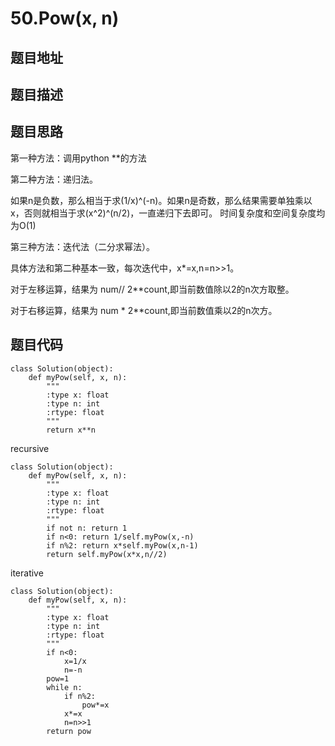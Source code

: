 50.Pow(x, n)
============


题目地址
-------


题目描述
-------


题目思路
-------

第一种方法：调用python **的方法

第二种方法：递归法。

如果n是负数，那么相当于求(1/x)^(-n)。如果n是奇数，那么结果需要单独乘以x，否则就相当于求(x^2)^(n/2)，一直递归下去即可。
时间复杂度和空间复杂度均为O(1)

第三种方法：迭代法（二分求幂法）。

具体方法和第二种基本一致，每次迭代中，x*=x,n=n>>1。

对于左移运算，结果为 num// 2**count,即当前数值除以2的n次方取整。

对于右移运算，结果为 num * 2**count,即当前数值乘以2的n次方。


题目代码
-------

```
class Solution(object):
    def myPow(self, x, n):
        """
        :type x: float
        :type n: int
        :rtype: float
        """
        return x**n
```


recursive
```
class Solution(object):
    def myPow(self, x, n):
        """
        :type x: float
        :type n: int
        :rtype: float
        """
        if not n: return 1
        if n<0: return 1/self.myPow(x,-n)
        if n%2: return x*self.myPow(x,n-1)
        return self.myPow(x*x,n//2)
```

iterative
```
class Solution(object):
    def myPow(self, x, n):
        """
        :type x: float
        :type n: int
        :rtype: float
        """
        if n<0:
            x=1/x
            n=-n
        pow=1
        while n:
            if n%2:
                pow*=x
            x*=x
            n=n>>1
        return pow
```
